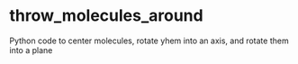 # throw_molecules_around
Python code to center molecules, rotate yhem into an axis, and rotate them into a plane
